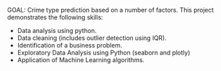 GOAL: Crime type prediction based on a number of factors. 
This project demonstrates the following skills: 

  - Data analysis using python.
  - Data cleaning (includes outlier detection using IQR). 
  - Identification of a business problem. 
  - Exploratory Data Analysis using Python (seaborn and plotly)
  - Application of Machine Learning algorithms.

